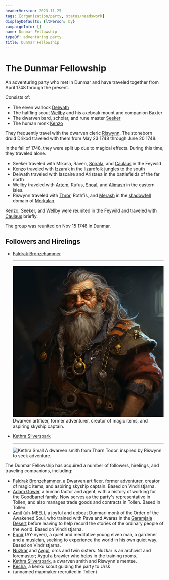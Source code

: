 ```yaml
---
headerVersion: 2023.11.25
tags: [organization/party, status/needswork]
displayDefaults: {ltPerson: by}
campaignInfo: []
name: Dunmar Fellowship
typeOf: adventuring party
title: Dunmar Fellowship
---
```

# The Dunmar Fellowship

An adventuring party who met in Dunmar and have traveled together from April 1748 through the present. 

Consists of:
- The elven warlock [Delwath](<./delwath.md>)
- The halfling scout [Wellby](<./wellby.md>) and his axebeak mount and companion Baxter
- The dwarven bard, scholar, and rune master [Seeker](<./seeker.md>)
- The human monk [Kenzo](<./kenzo.md>)

They frequently travel with the dwarven cleric [Riswynn](<./riswynn.md>). The stoneborn druid Drikod traveled with them from May 23 1748 through June 20 1748. 

In the fall of 1748, they were split up due to magical effects. During this time, they traveled alone.

- Seeker traveled with Mikasa, Raven, [Spirala](<guests/spirala.md>), and [Caulaus](<guests/caulaus.md>) in the Feywild
- Kenzo traveled with Izzarak in the lizardfolk jungles to the south
- Delwath traveled with Iascaire and Aristaea in the battlefields of the far north
- Wellby traveled with [Artem](<guests/artem-novolozek.md>), Rufus, [Shoal](<guests/shoal.md>), and [Alimash](<guests/alimash.md>) in the eastern isles. 
- Riswynn traveled with [Thror](<guests/thror.md>), Rothfis, and [Merash](<guests/merash.md>) in the [shadowfell](<../../../cosmology/multiverse/echo-realms/shadowfell/shadowfell.md>) domain of [Morkalan](<../../../cosmology/multiverse/echo-realms/shadowfell/morkalan.md>).

Kenzo, Seeker, and Wellby were reunited in the Feywild and traveled with [Caulaus](<guests/caulaus.md>) briefly.

The group was reunited on Nov 15 1748 in Dunmar. 

## Followers and Hirelings

<div class="grid cards" markdown>

-   [Faldrak Bronzehammer](<../../dwarves/faldrak-bronzehammer.md>)
 
    ---
    ![Faldrak Small](../../../assets/faldrak-small.png)
     Dwarven artificer, former adventurer, creator of magic items, and aspiring skyship captain.

-  [Kethra Silverspark](<../../dwarves/kethra.md>)

    ---
    ![Kethra Small](../../../assets/kethra-small.png)
	 A dwarven smith from Tharn Todor, inspired by Riswynn to seek adventure.

</div>

The Dunmar Fellowship has acquired a number of followers, hirelings, and traveling companions, including:

- [Faldrak Bronzehammer](<../../dwarves/faldrak-bronzehammer.md>), a Dwarven artificer, former adventurer, creator of magic items, and aspiring skyship captain. Based on Vindristjarna. 
- [Adam Gower](<../../tollenders/adam-gower.md>), a human factor and agent, with a history of working for the Goodbarrel family. Now serves as the party's representative in Tollen, and also manages trade goods and contracts in Tollen. Based in Tollen. 
- [Amil](<../../dunmari/amil.md>) (uh-MEEL), a joyful and upbeat Dunmari monk of the Order of the Awakened Soul, who trained with Pava and Avaras in the [Garamjala Desert](<../../../gazetteer/greater-dunmar/garamjala-plateau/garamjala-desert.md>) before leaving to help record the stories of the ordinary people of the world. Based on Vindristjarna. 
- [Égnir](<../../elves/egnir.md>) (AY-nyeer), a quiet and meditative young elven man, a gardener and a musician, seeking to experience the world in his own quiet way. Based on Vindristjarna. 
- [Nuzkar](<../../orcs/nuzkar.md>) and [Aygul](<../../orcs/aygul.md>), orcs and twin sisters. Nuzkar is an archivist and loremaster; Aygul a brawler who helps in the training rooms.
- [Kethra Silverspark](<../../dwarves/kethra.md>), a dwarven smith and Riswynn's mentee. 
- [Kecha](<../../kenku/kecha.md>), a kenku scout guiding the party to Ursk
- (unnamed mapmaker recruited in Tollen)



